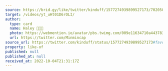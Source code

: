 ```yaml
---
source: https://brid.gy/like/twitter/kinduff/1577274939899527173/702050994578788352
target: /videos/yt_uHt01D6rOLI/
author:
  type: card
  name: Haley 💖💜💙
  photo: https://webmention.io/avatar/pbs.twimg.com/009e11634710a443783e7ebf7c6389328527209f4e50bd250f37a21e755acc29.jpg
  url: https://twitter.com/Minmincap
source_url: https://twitter.com/kinduff/status/1577274939899527173#favorited-by-702050994578788352
property: like-of
published: null
published_at: null
received_at: 2022-10-04T21:31:17Z
---
```



